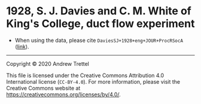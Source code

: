 # 1928, S. J. Davies and C. M. White of King's College, duct flow experiment

- When using the data, please cite `DaviesSJ+1928+eng+JOUR+ProcRSocA`
  ([link](https://doi.org/10.1098/rspa.1928.0086)).

-------------------------------------------------------------------------------

Copyright © 2020 Andrew Trettel

This file is licensed under the Creative Commons Attribution 4.0 International
license (`CC-BY-4.0`).  For more information, please visit the Creative Commons
website at <https://creativecommons.org/licenses/by/4.0/>.
